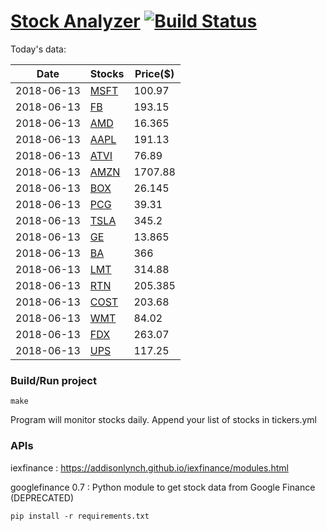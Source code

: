 # [Stock Analyzer](https://ogoyal.github.io/StockAnalyzer/) [![Build Status](https://travis-ci.org/ogoyal/StockAnalyzer.svg?branch=master)](https://travis-ci.org/ogoyal/StockAnalyzer)

Today's data:

| Date| Stocks| Price($) | 
| --- | --- | ---  | 
| 2018-06-13| [MSFT](https://plot.ly/~ogoyal/2)| 100.97 | 
| 2018-06-13| [FB](https://plot.ly/~ogoyal/4)| 193.15 | 
| 2018-06-13| [AMD](https://plot.ly/~ogoyal/6)| 16.365 | 
| 2018-06-13| [AAPL](https://plot.ly/~ogoyal/8)| 191.13 | 
| 2018-06-13| [ATVI](https://plot.ly/~ogoyal/10)| 76.89 | 
| 2018-06-13| [AMZN](https://plot.ly/~ogoyal/12)| 1707.88 | 
| 2018-06-13| [BOX](https://plot.ly/~ogoyal/14)| 26.145 | 
| 2018-06-13| [PCG](https://plot.ly/~ogoyal/16)| 39.31 | 
| 2018-06-13| [TSLA](https://plot.ly/~ogoyal/18)| 345.2 | 
| 2018-06-13| [GE](https://plot.ly/~ogoyal/20)| 13.865 | 
| 2018-06-13| [BA](https://plot.ly/~ogoyal/22)| 366 | 
| 2018-06-13| [LMT](https://plot.ly/~ogoyal/24)| 314.88 | 
| 2018-06-13| [RTN](https://plot.ly/~ogoyal/26)| 205.385 | 
| 2018-06-13| [COST](https://plot.ly/~ogoyal/28)| 203.68 | 
| 2018-06-13| [WMT](https://plot.ly/~ogoyal/30)| 84.02 | 
| 2018-06-13| [FDX](https://plot.ly/~ogoyal/32)| 263.07 | 
| 2018-06-13| [UPS](https://plot.ly/~ogoyal/34)| 117.25 | 

### Build/Run project

```
make
```

Program will monitor stocks daily. Append your list of stocks in tickers.yml

### APIs
iexfinance : https://addisonlynch.github.io/iexfinance/modules.html

googlefinance 0.7 : Python module to get stock data from Google Finance (DEPRECATED)

```
pip install -r requirements.txt
```
